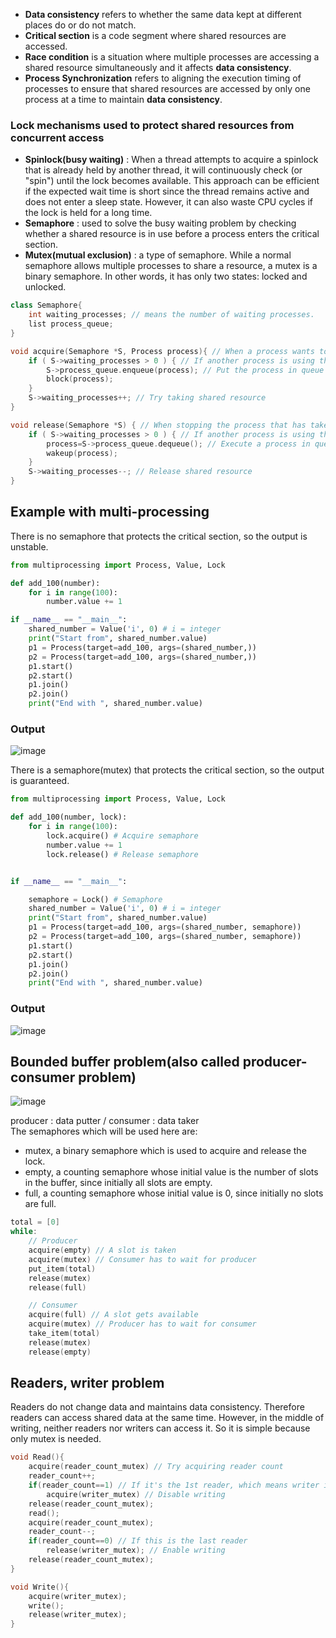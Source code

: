 - **Data consistency** refers to whether the same data kept at different places do or do not match. 
- **Critical section** is a code segment where shared resources are accessed.
- **Race condition** is a situation where multiple processes are accessing a shared resource simultaneously and it affects **data consistency**.
- **Process Synchronization** refers to aligning the execution timing of processes to ensure that shared resources are accessed by only one process at a time to maintain **data consistency**.

### Lock mechanisms used to protect shared resources from concurrent access
- **Spinlock(busy waiting)** : When a thread attempts to acquire a spinlock that is already held by another thread, it will continuously check (or "spin") until the lock becomes available. This approach can be efficient if the expected wait time is short since the thread remains active and does not enter a sleep state. However, it can also waste CPU cycles if the lock is held for a long time.
- **Semaphore** : used to solve the busy waiting problem by checking whether a shared resource is in use before a process enters the critical section.
- **Mutex(mutual exclusion)** : a type of semaphore. While a normal semaphore allows multiple processes to share a resource, a mutex is a binary semaphore. In other words, it has only two states: locked and unlocked.

~~~c++
class Semaphore{
	int waiting_processes; // means the number of waiting processes.
	list process_queue;
}

void acquire(Semaphore *S, Process process){ // When a process wants to take shared resource 
    if ( S->waiting_processes > 0 ) { // If another process is using the shared resource.
        S->process_queue.enqueue(process); // Put the process in queue
        block(process);
    }
    S->waiting_processes++; // Try taking shared resource
}

void release(Semaphore *S) { // When stopping the process that has taken the resource
    if ( S->waiting_processes > 0 ) { // If another process is using the shared resource.
        process=S->process_queue.dequeue(); // Execute a process in queue
        wakeup(process);
    }
    S->waiting_processes--; // Release shared resource
}
~~~

## Example with multi-processing
There is no semaphore that protects the critical section, so the output is unstable.
~~~python
from multiprocessing import Process, Value, Lock

def add_100(number):
    for i in range(100):
        number.value += 1

if __name__ == "__main__":
    shared_number = Value('i', 0) # i = integer
    print("Start from", shared_number.value)
    p1 = Process(target=add_100, args=(shared_number,))
    p2 = Process(target=add_100, args=(shared_number,))
    p1.start()
    p2.start()
    p1.join()
    p2.join()
    print("End with ", shared_number.value)
~~~
### Output
![image](https://user-images.githubusercontent.com/67142421/177394795-d4fc8ac8-d465-4f08-b00b-40202a48e261.png)

There is a semaphore(mutex) that protects the critical section, so the output is guaranteed.
~~~python
from multiprocessing import Process, Value, Lock

def add_100(number, lock):
    for i in range(100):
        lock.acquire() # Acquire semaphore
        number.value += 1
        lock.release() # Release semaphore


if __name__ == "__main__":

    semaphore = Lock() # Semaphore
    shared_number = Value('i', 0) # i = integer
    print("Start from", shared_number.value)
    p1 = Process(target=add_100, args=(shared_number, semaphore))
    p2 = Process(target=add_100, args=(shared_number, semaphore))
    p1.start()
    p2.start()
    p1.join()
    p2.join()
    print("End with ", shared_number.value)
~~~
### Output
![image](https://user-images.githubusercontent.com/67142421/177388487-051bd0f0-e5ea-4242-9278-a97af7899ca5.png)

## Bounded buffer problem(also called producer-consumer problem)
![image](https://github.com/vacu9708/Fundamental-knowledge/assets/67142421/96cf93d8-74ea-4347-abf5-6fef6e22ab79)

producer : data putter / consumer : data taker<br>
The semaphores which will be used here are:
- mutex, a binary semaphore which is used to acquire and release the lock.
- empty, a counting semaphore whose initial value is the number of slots in the buffer, since initially all slots are empty.
- full, a counting semaphore whose initial value is 0, since initially no slots are full.

~~~c++
total = [0]
while:
	// Producer
	acquire(empty) // A slot is taken
	acquire(mutex) // Consumer has to wait for producer
	put_item(total)
	release(mutex)
	release(full)

	// Consumer
	acquire(full) // A slot gets available
	acquire(mutex) // Producer has to wait for consumer
	take_item(total)
	release(mutex)
	release(empty)
~~~

## Readers, writer problem
Readers do not change data and maintains data consistency. Therefore readers can access shared data at the same time.<nt>
However, in the middle of writing, neither readers nor writers can access it. So it is simple because only mutex is needed.<br>

~~~c++
void Read(){
	acquire(reader_count_mutex) // Try acquiring reader count
	reader_count++;
	if(reader_count==1) // If it's the 1st reader, which means writer is off
		acquire(writer_mutex) // Disable writing
	release(reader_count_mutex);
	read();
	acquire(reader_count_mutex);
	reader_count--;
	if(reader_count==0) // If this is the last reader
		release(writer_mutex); // Enable writing
	release(reader_count_mutex);
}

void Write(){
	acquire(writer_mutex);
	write();
	release(writer_mutex);
}
~~~
